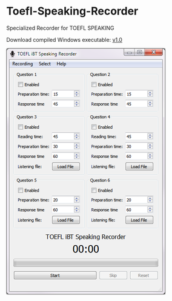 Toefl-Speaking-Recorder
=======================

Specialized Recorder for TOEFL SPEAKING

Download compiled Windows executable: [v1.0](https://github.com/fffaraz/Toefl-Speaking-Recorder/releases/download/v1.0/Toefl-Speaking-Recorder-1-0.7z)

![ScreenShot](https://github.com/fffaraz/Toefl-Speaking-Recorder/raw/master/screenshot.png)
